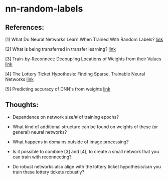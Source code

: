 # nn-random-labels

## References:

[1] What Do Neural Networks Learn When Trained With Random Labels? [link](https://arxiv.org/pdf/2006.10455.pdf)

[2] What is being transferred in transfer learning? [link](https://papers.nips.cc/paper/2020/file/0607f4c705595b911a4f3e7a127b44e0-Paper.pdf)

[3] Train-by-Reconnect: Decoupling Locations of Weights from their Values [link](https://arxiv.org/pdf/2003.02570.pdf)

[4] The Lottery Ticket Hypothesis: Finding Sparse, Trainable Neural Networks [link](https://arxiv.org/pdf/1803.03635.pdf)

[5] Predicting accuracy of DNN's from weights [link](https://github.com/CalculatedContent/WeightWatcher)
## Thoughts:

- Dependence on network size/# of training epochs?

- What kind of additional structure can be found on weights of these (or general) neural networks?

- What happens in domains outside of image processing?

- Is it possible to combine [3] and [4], to create a small network that you can train with reconnecting?

- Do robust networks also align with the lottery ticket hypothesis/can you train these lottery tickets robustly?
